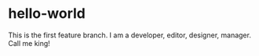 # hello-world
This is the first feature branch. I am a developer, editor, designer, manager. Call me king!
